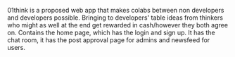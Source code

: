 01think is a proposed web app that makes colabs between non developers and developers possible. Bringing to developers' table ideas from thinkers who might as well at the end get rewarded in cash/however they both agree on.
Contains the home page, which has the login and sign up. It has the chat room, it has the post approval page for admins and newsfeed for users. 

